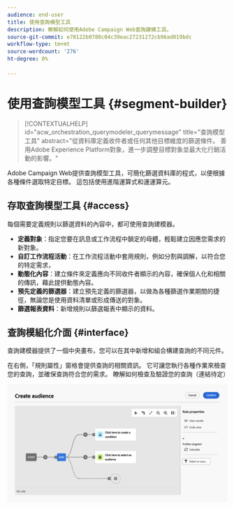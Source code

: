 ```yaml
---
audience: end-user
title: 使用查詢模型工具
description: 瞭解如何使用Adobe Campaign Web查詢建模工具。
source-git-commit: e78122b0788c04c39eac27231272cb96ad019bdc
workflow-type: tm+mt
source-wordcount: '276'
ht-degree: 0%

---
```


# 使用查詢模型工具 {#segment-builder}


>[!CONTEXTUALHELP]
>id="acw_orchestration_querymodeler_querymessage"
>title="查詢模型工具"
>abstract="從資料庫定義收件者或任何其他目標維度的篩選條件。 善用Adobe Experience Platform對象，進一步調整目標對象並最大化行銷活動的影響。"

Adobe Campaign Web提供查詢模型工具，可簡化篩選資料庫的程式，以便根據各種條件選取特定目標。 這包括使用進階運算式和運運算元。

## 存取查詢模型工具 {#access}

每個需要定義規則以篩選資料的內容中，都可使用查詢建模器。

* **定義對象**：指定您要在訊息或工作流程中鎖定的母體，輕鬆建立因應您需求的新對象。
* **自訂工作流程活動**：在工作流程活動中套用規則，例如分割與調解，以符合您的特定需求，
* **動態化內容**：建立條件來定義應向不同收件者顯示的內容，確保個人化和相關的傳訊，藉此提供動態內容。
* **預先定義的篩選器**：建立預先定義的篩選器，以做為各種篩選作業期間的捷徑，無論您是使用資料清單或形成傳送的對象。
* **篩選報表資料**：新增規則以篩選報表中顯示的資料。

## 查詢模組化介面 {#interface}

查詢建模器提供了一個中央畫布，您可以在其中新增和組合構建查詢的不同元件。

在右側，「規則屬性」窗格會提供查詢的相關資訊。 它可讓您執行各種作業來檢查您的查詢，並確保查詢符合您的需求。 瞭解如何檢查及驗證您的查詢（連結待定）

![](assets/query-interface.png)
